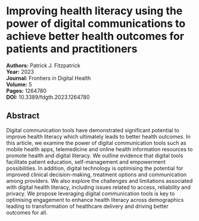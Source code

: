 # Improving health literacy using the power of digital communications to achieve better health outcomes for patients and practitioners

**Authors:** Patrick J. Fitzpatrick  
**Year:** 2023  
**Journal:** Frontiers in Digital Health  
**Volume:** 5  
**Pages:** 1264780  
**DOI:** 10.3389/fdgth.2023.1264780  

## Abstract
Digital communication tools have demonstrated significant potential to improve health literacy which ultimately leads to better health outcomes. In this article, we examine the power of digital communication tools such as mobile health apps, telemedicine and online health information resources to promote health and digital literacy. We outline evidence that digital tools facilitate patient education, self-management and empowerment possibilities. In addition, digital technology is optimising the potential for improved clinical decision-making, treatment options and communication among providers. We also explore the challenges and limitations associated with digital health literacy, including issues related to access, reliability and privacy. We propose leveraging digital communication tools is key to optimising engagement to enhance health literacy across demographics leading to transformation of healthcare delivery and driving better outcomes for all.

